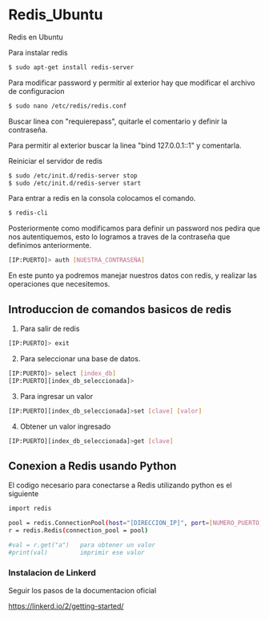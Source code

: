 # Redis_Ubuntu
Redis en Ubuntu 

Para instalar redis
```sh
$ sudo apt-get install redis-server
```

Para modificar password y permitir al exterior hay que modificar el archivo de configuracion
```sh
$ sudo nano /etc/redis/redis.conf
```

Buscar linea con "requierepass", quitarle el comentario y definir la contraseña.

Para permitir al exterior buscar la linea "bind 127.0.0.1::1" y comentarla.


Reiniciar el servidor de redis
```sh
$ sudo /etc/init.d/redis-server stop
$ sudo /etc/init.d/redis-server start
```

Para entrar a redis en la consola colocamos el comando.

```sh
$ redis-cli
```
Posteriormente como modificamos para definir un password nos pedira que nos autentiquemos, esto lo logramos a traves de la contraseña que definimos anteriormente.

```sh
[IP:PUERTO]> auth [NUESTRA_CONTRASEÑA]
```

En este punto ya podremos manejar nuestros datos con redis, y realizar las operaciones que necesitemos. 

## Introduccion de comandos basicos de redis

1. Para salir de redis 

```sh
[IP:PUERTO]> exit
```
 
 2. Para seleccionar una base de datos.
 
```sh
[IP:PUERTO]> select [index_db]
[IP:PUERTO][index_db_seleccionada]> 
```

3. Para ingresar un valor

```sh
[IP:PUERTO][index_db_seleccionada]>set [clave] [valor] 
```

4. Obtener un valor ingresado

```sh
[IP:PUERTO][index_db_seleccionada]>get [clave] 
```

## Conexion a Redis usando Python 

El codigo necesario para conectarse a Redis utilizando python es el siguiente

```sh
import redis

pool = redis.ConnectionPool(host="[DIRECCION_IP]", port=[NUMERO_PUERTO], password = "[password]", db=[index_db], decode_responses = True)
r = redis.Redis(connection_pool = pool)

#val = r.get("a")   para obtener un valor 
#print(val)         imprimir ese valor
```

### Instalacion de Linkerd

Seguir los pasos de la documentacion oficial

https://linkerd.io/2/getting-started/



